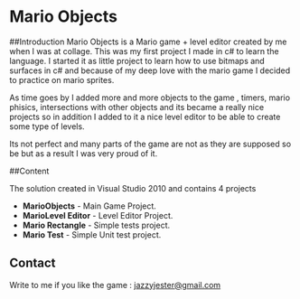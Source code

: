 # Mario Objects

##Introduction
Mario Objects is a Mario game  + level editor created by me when I was at collage.
This was my first project I made in c# to learn the language.
I started it as little project to learn how to use bitmaps and surfaces in c# and 
because of my deep love with the mario game I decided to practice on mario sprites.

As time goes by I added more and more objects to the game , timers, mario phisics,
intersections with other objects and its became a really nice projects so in addition
I added to it a nice level editor to be able to create some type of levels.

Its not perfect and many parts of the game are not as they are supposed so be but as
a result I was very proud of it.

##Content

The solution created in Visual Studio 2010 and contains 4 projects
- **MarioObjects** - Main Game Project.
- **MarioLevel Editor** - Level Editor Project.
- **Mario Rectangle** - Simple tests project.
- **Mario Test** - Simple Unit test project.

## Contact
Write to me if you like the game  : jazzyjester@gmail.com
